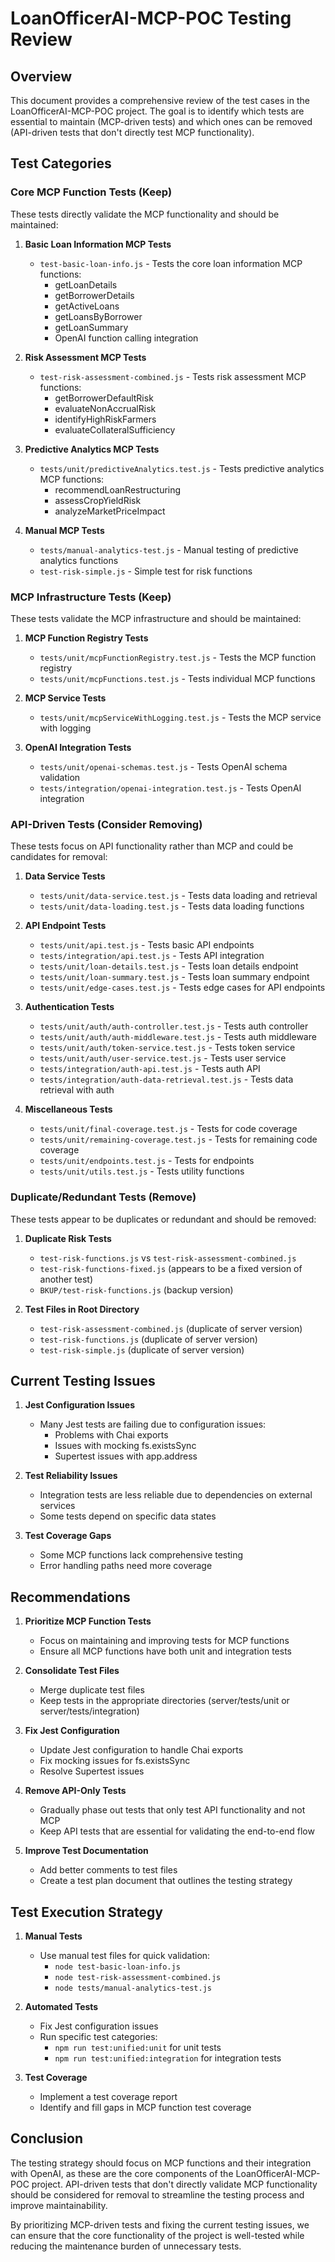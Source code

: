 # LoanOfficerAI-MCP-POC Testing Review

## Overview

This document provides a comprehensive review of the test cases in the LoanOfficerAI-MCP-POC project. The goal is to identify which tests are essential to maintain (MCP-driven tests) and which ones can be removed (API-driven tests that don't directly test MCP functionality).

## Test Categories

### Core MCP Function Tests (Keep)

These tests directly validate the MCP functionality and should be maintained:

1. **Basic Loan Information MCP Tests**

   - `test-basic-loan-info.js` - Tests the core loan information MCP functions:
     - getLoanDetails
     - getBorrowerDetails
     - getActiveLoans
     - getLoansByBorrower
     - getLoanSummary
     - OpenAI function calling integration

2. **Risk Assessment MCP Tests**

   - `test-risk-assessment-combined.js` - Tests risk assessment MCP functions:
     - getBorrowerDefaultRisk
     - evaluateNonAccrualRisk
     - identifyHighRiskFarmers
     - evaluateCollateralSufficiency

3. **Predictive Analytics MCP Tests**

   - `tests/unit/predictiveAnalytics.test.js` - Tests predictive analytics MCP functions:
     - recommendLoanRestructuring
     - assessCropYieldRisk
     - analyzeMarketPriceImpact

4. **Manual MCP Tests**
   - `tests/manual-analytics-test.js` - Manual testing of predictive analytics functions
   - `test-risk-simple.js` - Simple test for risk functions

### MCP Infrastructure Tests (Keep)

These tests validate the MCP infrastructure and should be maintained:

1. **MCP Function Registry Tests**

   - `tests/unit/mcpFunctionRegistry.test.js` - Tests the MCP function registry
   - `tests/unit/mcpFunctions.test.js` - Tests individual MCP functions

2. **MCP Service Tests**

   - `tests/unit/mcpServiceWithLogging.test.js` - Tests the MCP service with logging

3. **OpenAI Integration Tests**
   - `tests/unit/openai-schemas.test.js` - Tests OpenAI schema validation
   - `tests/integration/openai-integration.test.js` - Tests OpenAI integration

### API-Driven Tests (Consider Removing)

These tests focus on API functionality rather than MCP and could be candidates for removal:

1. **Data Service Tests**

   - `tests/unit/data-service.test.js` - Tests data loading and retrieval
   - `tests/unit/data-loading.test.js` - Tests data loading functions

2. **API Endpoint Tests**

   - `tests/unit/api.test.js` - Tests basic API endpoints
   - `tests/integration/api.test.js` - Tests API integration
   - `tests/unit/loan-details.test.js` - Tests loan details endpoint
   - `tests/unit/loan-summary.test.js` - Tests loan summary endpoint
   - `tests/unit/edge-cases.test.js` - Tests edge cases for API endpoints

3. **Authentication Tests**

   - `tests/unit/auth/auth-controller.test.js` - Tests auth controller
   - `tests/unit/auth/auth-middleware.test.js` - Tests auth middleware
   - `tests/unit/auth/token-service.test.js` - Tests token service
   - `tests/unit/auth/user-service.test.js` - Tests user service
   - `tests/integration/auth-api.test.js` - Tests auth API
   - `tests/integration/auth-data-retrieval.test.js` - Tests data retrieval with auth

4. **Miscellaneous Tests**
   - `tests/unit/final-coverage.test.js` - Tests for code coverage
   - `tests/unit/remaining-coverage.test.js` - Tests for remaining code coverage
   - `tests/unit/endpoints.test.js` - Tests for endpoints
   - `tests/unit/utils.test.js` - Tests utility functions

### Duplicate/Redundant Tests (Remove)

These tests appear to be duplicates or redundant and should be removed:

1. **Duplicate Risk Tests**

   - `test-risk-functions.js` vs `test-risk-assessment-combined.js`
   - `test-risk-functions-fixed.js` (appears to be a fixed version of another test)
   - `BKUP/test-risk-functions.js` (backup version)

2. **Test Files in Root Directory**
   - `test-risk-assessment-combined.js` (duplicate of server version)
   - `test-risk-functions.js` (duplicate of server version)
   - `test-risk-simple.js` (duplicate of server version)

## Current Testing Issues

1. **Jest Configuration Issues**

   - Many Jest tests are failing due to configuration issues:
     - Problems with Chai exports
     - Issues with mocking fs.existsSync
     - Supertest issues with app.address

2. **Test Reliability Issues**

   - Integration tests are less reliable due to dependencies on external services
   - Some tests depend on specific data states

3. **Test Coverage Gaps**
   - Some MCP functions lack comprehensive testing
   - Error handling paths need more coverage

## Recommendations

1. **Prioritize MCP Function Tests**

   - Focus on maintaining and improving tests for MCP functions
   - Ensure all MCP functions have both unit and integration tests

2. **Consolidate Test Files**

   - Merge duplicate test files
   - Keep tests in the appropriate directories (server/tests/unit or server/tests/integration)

3. **Fix Jest Configuration**

   - Update Jest configuration to handle Chai exports
   - Fix mocking issues for fs.existsSync
   - Resolve Supertest issues

4. **Remove API-Only Tests**

   - Gradually phase out tests that only test API functionality and not MCP
   - Keep API tests that are essential for validating the end-to-end flow

5. **Improve Test Documentation**
   - Add better comments to test files
   - Create a test plan document that outlines the testing strategy

## Test Execution Strategy

1. **Manual Tests**

   - Use manual test files for quick validation:
     - `node test-basic-loan-info.js`
     - `node test-risk-assessment-combined.js`
     - `node tests/manual-analytics-test.js`

2. **Automated Tests**

   - Fix Jest configuration issues
   - Run specific test categories:
     - `npm run test:unified:unit` for unit tests
     - `npm run test:unified:integration` for integration tests

3. **Test Coverage**
   - Implement a test coverage report
   - Identify and fill gaps in MCP function test coverage

## Conclusion

The testing strategy should focus on MCP functions and their integration with OpenAI, as these are the core components of the LoanOfficerAI-MCP-POC project. API-driven tests that don't directly validate MCP functionality should be considered for removal to streamline the testing process and improve maintainability.

By prioritizing MCP-driven tests and fixing the current testing issues, we can ensure that the core functionality of the project is well-tested while reducing the maintenance burden of unnecessary tests.
